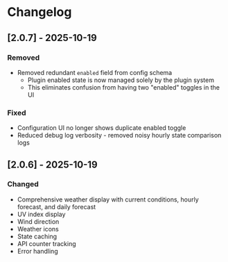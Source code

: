 # Changelog

## [2.0.7] - 2025-10-19

### Removed
- Removed redundant `enabled` field from config schema
  - Plugin enabled state is now managed solely by the plugin system
  - This eliminates confusion from having two "enabled" toggles in the UI

### Fixed
- Configuration UI no longer shows duplicate enabled toggle
- Reduced debug log verbosity - removed noisy hourly state comparison logs

## [2.0.6] - 2025-10-19

### Changed
- Comprehensive weather display with current conditions, hourly forecast, and daily forecast
- UV index display
- Wind direction
- Weather icons
- State caching
- API counter tracking
- Error handling

